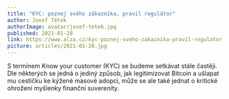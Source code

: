```yaml
---
title: "KYC: poznej svého zákazníka, pravil regulátor"
author: Josef Tětek
authorImage: avatar/josef-tetek.jpg
published: 2021-01-28
link: https://www.alza.cz/kyc-poznej-sveho-zakaznika-pravil-regulator
picture: articles/2021-01-28.jpg
---
```


S termínem Know your customer (KYC) se budeme setkávat stále častěji. Dle některých se jedná o jediný způsob, jak legitimizovat Bitcoin a ušlapat mu cestičku ke kýžené masové adopci, může se ale také jednat o kritické ohrožení myšlenky finanční suverenity.
